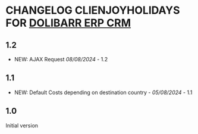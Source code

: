 # CHANGELOG CLIENJOYHOLIDAYS FOR [DOLIBARR ERP CRM](https://www.dolibarr.org)


## 1.2
- NEW: AJAX Request *08/08/2024* - 1.2

## 1.1
- NEW: Default Costs depending on destination country - *05/08/2024* - 1.1

## 1.0
Initial version


